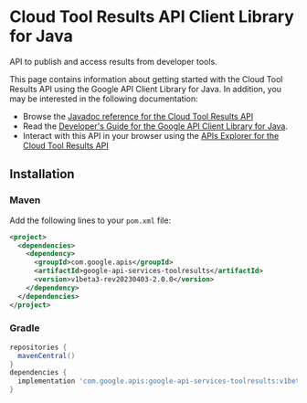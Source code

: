 # Cloud Tool Results API Client Library for Java

API to publish and access results from developer tools.

This page contains information about getting started with the Cloud Tool Results API
using the Google API Client Library for Java. In addition, you may be interested
in the following documentation:

* Browse the [Javadoc reference for the Cloud Tool Results API][javadoc]
* Read the [Developer's Guide for the Google API Client Library for Java][google-api-client].
* Interact with this API in your browser using the [APIs Explorer for the Cloud Tool Results API][api-explorer]

## Installation

### Maven

Add the following lines to your `pom.xml` file:

```xml
<project>
  <dependencies>
    <dependency>
      <groupId>com.google.apis</groupId>
      <artifactId>google-api-services-toolresults</artifactId>
      <version>v1beta3-rev20230403-2.0.0</version>
    </dependency>
  </dependencies>
</project>
```

### Gradle

```gradle
repositories {
  mavenCentral()
}
dependencies {
  implementation 'com.google.apis:google-api-services-toolresults:v1beta3-rev20230403-2.0.0'
}
```

[javadoc]: https://googleapis.dev/java/google-api-services-toolresults/latest/index.html
[google-api-client]: https://github.com/googleapis/google-api-java-client/
[api-explorer]: https://developers.google.com/apis-explorer/#p/toolresults/v1/
